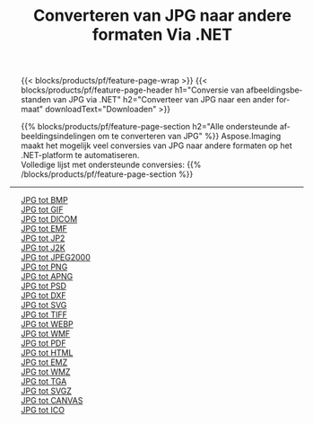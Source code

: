﻿---
title: Converteren van JPG naar andere formaten Via .NET 
weight: 3920
url: /nl/net/conversion/from/jpg 
lang: nl
langdirlevel: 2
locales: zh-hans,ja,it,ru,de,es,fr,nl,id,lt,pl,pt,vi,tr,ko,zh-hant,ar,hi,th,sv,cs,uk,he
description: Met behulp van Aspose.Imaging kunt u eenvoudig converteren van JPG naar een ander formaat
---

{{< blocks/products/pf/feature-page-wrap >}}
{{< blocks/products/pf/feature-page-header h1="Conversie van afbeeldingsbestanden van JPG via .NET" h2="Converteer van JPG naar een ander formaat" downloadText="Downloaden" >}}


{{% blocks/products/pf/feature-page-section  h2="Alle ondersteunde afbeeldingsindelingen om te converteren van JPG" %}}
Aspose.Imaging maakt het mogelijk veel conversies van JPG naar andere formaten op het .NET-platform te automatiseren.
<br/>
Volledige lijst met ondersteunde conversies:
{{% /blocks/products/pf/feature-page-section %}}
<div class="container-fluid productfamilypage bg-gray">
    <div class="convertypes bg-gray agp-content section">
        <div class="container">
		<hr style="margin-left:-20px;"/>
		<div class="row other-converters">
		    <div class='col-md-2 other-converter remove-lp remove-rp'><a href="/imaging/nl/net/conversion/jpg-to-bmp" >JPG tot BMP</a></div><div class='col-md-2 other-converter remove-lp remove-rp'><a href="/imaging/nl/net/conversion/jpg-to-gif" >JPG tot GIF</a></div><div class='col-md-2 other-converter remove-lp remove-rp'><a href="/imaging/nl/net/conversion/jpg-to-dicom" >JPG tot DICOM</a></div><div class='col-md-2 other-converter remove-lp remove-rp'><a href="/imaging/nl/net/conversion/jpg-to-emf" >JPG tot EMF</a></div><div class='col-md-2 other-converter remove-lp remove-rp'><a href="/imaging/nl/net/conversion/jpg-to-jp2" >JPG tot JP2</a></div><div class='col-md-2 other-converter remove-lp remove-rp'><a href="/imaging/nl/net/conversion/jpg-to-j2k" >JPG tot J2K</a></div><div class='col-md-2 other-converter remove-lp remove-rp'><a href="/imaging/nl/net/conversion/jpg-to-jpeg2000" >JPG tot JPEG2000</a></div><div class='col-md-2 other-converter remove-lp remove-rp'><a href="/imaging/nl/net/conversion/jpg-to-png" >JPG tot PNG</a></div><div class='col-md-2 other-converter remove-lp remove-rp'><a href="/imaging/nl/net/conversion/jpg-to-apng" >JPG tot APNG</a></div><div class='col-md-2 other-converter remove-lp remove-rp'><a href="/imaging/nl/net/conversion/jpg-to-psd" >JPG tot PSD</a></div><div class='col-md-2 other-converter remove-lp remove-rp'><a href="/imaging/nl/net/conversion/jpg-to-dxf" >JPG tot DXF</a></div><div class='col-md-2 other-converter remove-lp remove-rp'><a href="/imaging/nl/net/conversion/jpg-to-svg" >JPG tot SVG</a></div><div class='col-md-2 other-converter remove-lp remove-rp'><a href="/imaging/nl/net/conversion/jpg-to-tiff" >JPG tot TIFF</a></div><div class='col-md-2 other-converter remove-lp remove-rp'><a href="/imaging/nl/net/conversion/jpg-to-webp" >JPG tot WEBP</a></div><div class='col-md-2 other-converter remove-lp remove-rp'><a href="/imaging/nl/net/conversion/jpg-to-wmf" >JPG tot WMF</a></div><div class='col-md-2 other-converter remove-lp remove-rp'><a href="/imaging/nl/net/conversion/jpg-to-pdf" >JPG tot PDF</a></div><div class='col-md-2 other-converter remove-lp remove-rp'><a href="/imaging/nl/net/conversion/jpg-to-html" >JPG tot HTML</a></div><div class='col-md-2 other-converter remove-lp remove-rp'><a href="/imaging/nl/net/conversion/jpg-to-emz" >JPG tot EMZ</a></div><div class='col-md-2 other-converter remove-lp remove-rp'><a href="/imaging/nl/net/conversion/jpg-to-wmz" >JPG tot WMZ</a></div><div class='col-md-2 other-converter remove-lp remove-rp'><a href="/imaging/nl/net/conversion/jpg-to-tga" >JPG tot TGA</a></div><div class='col-md-2 other-converter remove-lp remove-rp'><a href="/imaging/nl/net/conversion/jpg-to-svgz" >JPG tot SVGZ</a></div><div class='col-md-2 other-converter remove-lp remove-rp'><a href="/imaging/nl/net/conversion/jpg-to-canvas" >JPG tot CANVAS</a></div><div class='col-md-2 other-converter remove-lp remove-rp'><a href="/imaging/nl/net/conversion/jpg-to-ico" >JPG tot ICO</a></div>
                </div>
        </div>
    </div>
</div>
<br/>

